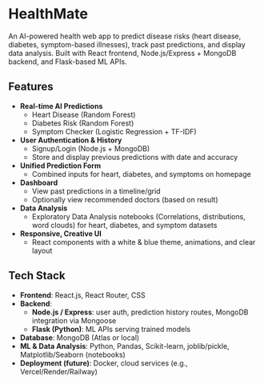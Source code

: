 # HealthMate

An AI-powered health web app to predict disease risks (heart disease, diabetes, symptom-based illnesses), track past predictions, and display data analysis. Built with React frontend, Node.js/Express + MongoDB backend, and Flask-based ML APIs.

## Features
- **Real-time AI Predictions**  
  - Heart Disease (Random Forest)  
  - Diabetes Risk (Random Forest)  
  - Symptom Checker (Logistic Regression + TF-IDF)  
- **User Authentication & History**  
  - Signup/Login (Node.js + MongoDB)  
  - Store and display previous predictions with date and accuracy  
- **Unified Prediction Form**  
  - Combined inputs for heart, diabetes, and symptoms on homepage  
- **Dashboard**  
  - View past predictions in a timeline/grid  
  - Optionally view recommended doctors (based on result)  
- **Data Analysis**  
  - Exploratory Data Analysis notebooks (Correlations, distributions, word clouds) for heart, diabetes, and symptom datasets  
- **Responsive, Creative UI**  
  - React components with a white & blue theme, animations, and clear layout

## Tech Stack
- **Frontend**: React.js, React Router, CSS  
- **Backend**:  
  - **Node.js / Express**: user auth, prediction history routes, MongoDB integration via Mongoose  
  - **Flask (Python)**: ML APIs serving trained models  
- **Database**: MongoDB (Atlas or local)  
- **ML & Data Analysis**: Python, Pandas, Scikit-learn, joblib/pickle, Matplotlib/Seaborn (notebooks)  
- **Deployment (future)**: Docker, cloud services (e.g., Vercel/Render/Railway)



